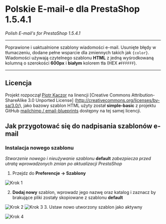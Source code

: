 Polskie E-mail-e dla PrestaShop 1.5.4.1
================================================================================
_Polish E-mail's for PrestaShop 1.5.4.1_
- - - - - - - - - - - - - - - - - - - - - - - - - - - - - - - - - - - - - - - - 

Poprawione i uaktualnione szablony wiadomości e-mail. Usunięte błędy w 
tłumaczeniu, dodane pełne wsparcie dla zmiennych takich jak `{color}`. 
Wiadomości używają czytelnego szablonu __HTML__ z jedną wyśrodkowaną 
kolumną o szerokości __600px__ i __białym__ kolorem tła (HEX `#FFFFFF`). 

- - - - - - - - - - - - - - - - - - - - - - - - - - - - - - - - - - - - - - - - 

## Licencja
Projekt rozpoczął 
[Piotr Kaczor](http://www.prestashop.com/forums/user/523313-piotr-kaczor/)
na linencji [Creative Commons Attribution-ShareAlike 3.0 Unported License]
(http://creativecommons.org/licenses/by-sa/3.0/), jako bazowy szablon HTML 
użyty został __simple-basic__ z projektu GitHub 
[mailchimp / email-blueprints](https://github.com/mailchimp/Email-Blueprints)
dostępny na tej samej licencji.

## Jak przygotować się do nadpisania szablonów e-mail

### Instalacja nowego szablonu
_Stworzenie nowego i nieużywanie szablonu_ __default__ _zabezpiecza przed 
utratą wprowadzonych zmian po aktualizacji PrestaShop_

1. Przejdz do __Preferencje -> Szablony__

![Krok 1](https://raw.github.com/wiki/PiotrKaczor/PrestaShop-polskie-e-maile/img/nowy-szablon-krok-1.png)

2. __Dodaj nowy__ szablon, wprowadz jego nazwę oraz katalog i zaznacz by 
brakujące pliki zostały skopiowane z szablonu __default__

![Krok 2](https://raw.github.com/wiki/PiotrKaczor/PrestaShop-polskie-e-maile/img/nowy-szablon-krok-2.png)
![Krok 3](https://raw.github.com/wiki/PiotrKaczor/PrestaShop-polskie-e-maile/img/nowy-szablon-krok-3.png)
3. Ustaw nowo utworzony szablon jako aktywny

![Krok 4](https://raw.github.com/wiki/PiotrKaczor/PrestaShop-polskie-e-maile/img/nowy-szablon-krok-4.png)